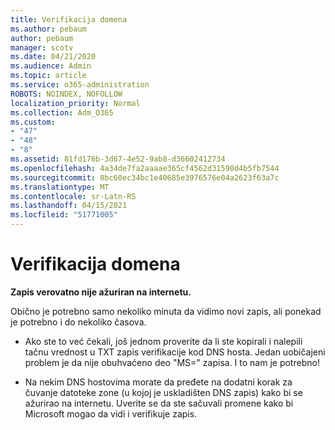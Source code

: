 ```yaml
---
title: Verifikacija domena
ms.author: pebaum
author: pebaum
manager: scotv
ms.date: 04/21/2020
ms.audience: Admin
ms.topic: article
ms.service: o365-administration
ROBOTS: NOINDEX, NOFOLLOW
localization_priority: Normal
ms.collection: Adm_O365
ms.custom:
- "47"
- "48"
- "8"
ms.assetid: 81fd176b-3d67-4e52-9ab8-d36602412734
ms.openlocfilehash: 4a34de7fa2aaaae365cf4562d31590d4b5fb7544
ms.sourcegitcommit: 8bc60ec34bc1e40685e3976576e04a2623f63a7c
ms.translationtype: MT
ms.contentlocale: sr-Latn-RS
ms.lasthandoff: 04/15/2021
ms.locfileid: "51771005"
---
```

# <a name="verify-your-domain"></a>Verifikacija domena

 **Zapis verovatno nije ažuriran na internetu.**
  
Obično je potrebno samo nekoliko minuta da vidimo novi zapis, ali ponekad je potrebno i do nekoliko časova. 
  
- Ako ste to već čekali, još jednom proverite da li ste kopirali i nalepili tačnu vrednost u TXT zapis verifikacije kod DNS hosta. Jedan uobičajeni problem je da nije obuhvaćeno deo "MS=" zapisa. I to nam je potrebno!

- Na nekim DNS hostovima morate da pređete na dodatni korak za čuvanje datoteke zone (u kojoj je uskladišten DNS zapis) kako bi se ažurirao na internetu. Uverite se da ste sačuvali promene kako bi Microsoft mogao da vidi i verifikuje zapis.
